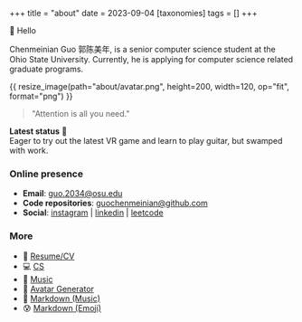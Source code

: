 +++
title = "about"
date = 2023-09-04
[taxonomies]
tags = []
+++


👋 Hello 

Chenmeinian Guo 郭陈美年, is a senior computer science student at the Ohio State University. Currently, he is applying for computer science related graduate programs.

{{ resize_image(path="about/avatar.png", height=200, width=120, op="fit", format="png") }}

> "Attention is all you need."  

**Latest status** 🎸 \
Eager to try out the latest VR game and learn to play guitar, but swamped with work.




### Online presence
- **Email**: guo.2034@osu.edu
- **Code repositories**: [guochenmeinian@github.com](https://github.com/guochenmeinian)
- **Social**: [instagram](https://www.instagram.com/__arist/) | [linkedin](https://www.linkedin.com/in/chenmeinianguo/) | [leetcode](https://leetcode.com/guochenmeinian/)
  

### More
- 🔗 [Resume/CV](/resume)
- 💻 [CS](/blogs/cs-resources/)
- 🎼 [Music](/blogs/music-resources/)
- 🐩 [Avatar Generator](https://txstc55.github.io/simple-avatar/)
- 🎼 [Markdown (Music)](https://github.com/music-markdown/music-markdown)
- 😰 [Markdown (Emoji)](https://gist.github.com/rxaviers/7360908)

